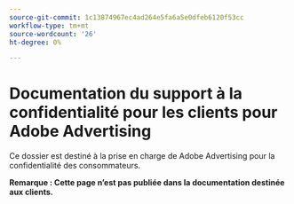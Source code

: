 ```yaml
---
source-git-commit: 1c13874967ec4ad264e5fa6a5e0dfeb6120f53cc
workflow-type: tm+mt
source-wordcount: '26'
ht-degree: 0%

---
```

# Documentation du support à la confidentialité pour les clients pour Adobe Advertising

Ce dossier est destiné à la prise en charge de Adobe Advertising pour la confidentialité des consommateurs.

**Remarque : Cette page n’est pas publiée dans la documentation destinée aux clients.**
